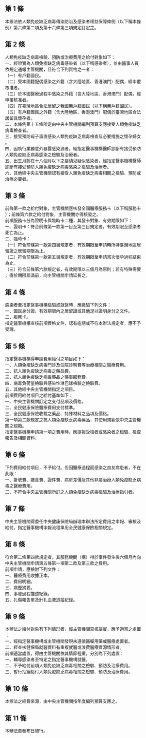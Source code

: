 第 1 條
-------
本辦法依人類免疫缺乏病毒傳染防治及感染者權益保障條例（以下稱本條  
例）第六條第二項及第十六條第三項規定訂定之。

第 2 條
-------
人類免疫缺乏病毒檢驗、預防或治療費用之給付對象如下：  
一、經證實為人類免疫缺乏病毒感染者（以下稱感染者），並由醫事人員  
    依規定通報主管機關，且符合下列資格之一者：  
（一）有戶籍國民。  
（二）受本國籍配偶感染之外籍（含大陸地區、香港澳門）配偶，經申覆  
      核准者。  
（三）於本國醫療過程中感染之外籍（含大陸地區、香港澳門）配偶，經  
      申覆核准者。  
（四）在臺灣地區合法居留之我國無戶籍國民（以下稱無戶籍國民）。  
（五）有戶籍國民之外籍（含大陸地區、香港澳門）配偶於臺灣地區合法  
      居留且懷孕者。  
二、本條例第十五條所定由中央主管機關編列預算支應接受人類免疫缺乏  
    病毒檢查者。  
三、接受預防母子垂直感染人類免疫缺乏病毒檢查及必要措施之懷孕婦女  
    。  
四、因執行業務意外暴露感染源者，經指定醫事機構醫師診斷有接受預防  
    人類免疫缺乏病毒感染之檢驗及治療者。  
五、出生月齡在十八個月以下之嬰幼兒疑似感染者，經指定醫事機構醫師  
    診斷有接受預防人類免疫缺乏病毒感染之檢驗及治療者。  
六、其他經中央主管機關認有接受人類免疫缺乏病毒相關之檢驗、預防或  
    治療必要者。

第 3 條
-------
前條第一款之給付對象，主管機關應核發全國醫療服務卡（以下稱服務卡  
）；前條第六款之給付對象，主管機關亦得核發之。  
前項服務卡分為證明卡與臨時卡二種，其發卡對象、有效期限如下：  
一、證明卡：符合前條第一款第一目至第三目規定者，有效期限至感染者  
    死亡為止。  
二、臨時卡：  
（一）符合前條第一款第四目規定者，有效期限至申請時所持臺灣地區居  
      留證之居留期限為止。  
（二）符合前條第一款第五目規定者，有效期限至申請當次懷孕過程結束  
      為止。  
（三）符合前條第六款規定者，有效期限以三個月為原則；若有特殊需要  
      ，得於期限屆滿前，向主管機關申請延長之。

第 4 條
-------
感染者至指定醫事機構檢驗或就醫時，應繳驗下列文件：  
一、國民身分證、有效期限內之居留證或其他足以證明身分之文件。  
二、服務卡。  
指定醫事機構查核前項資格文件，認有逾期或不符本辦法規定者，應不予  
受理。

第 5 條
-------
指定醫事機構得申請費用給付之項目如下：  
一、人類免疫缺乏病毒門診及住院診察費等治療相關之醫療費用。  
二、抗人類免疫缺乏病毒之藥品費。  
三、抗人類免疫缺乏病毒藥品之藥事服務費。  
四、病毒負荷量檢驗與感染性淋巴球檢驗之檢驗費。  
五、其他經中央主管機關指定之項目。  
前項費用給付項目之給付基準如下：  
一、中央主管機關訂定之支付品項及價格。  
二、全民健康保險醫療費用支付標準。  
三、全民健康保險收載之藥品、特殊材料之品項及價格。  
第一項第二款規定之抗人類免疫缺乏病毒藥品，其使用規範依中央主管機  
關之規範。  
指定醫事機構申請第一項之費用時，應提報受檢者或感染者之檢驗、檢查  
報告及相關資料。

第 6 條
-------
下列費用給付項目，不予給付。但因醫療過程而感染之血友病患者，不在  
此限：  
一、掛號費、膳食費、證件費、病房差價及其他非屬治療人類免疫缺乏病  
    毒之醫療費用。  
二、不符合中央主管機關所訂之人類免疫缺乏病毒檢驗及治療指引者。

第 7 條
-------
中央主管機關得委任中央健康保險局辦理本辦法所定費用之申報、審核及  
給付。指定醫事機構申報流程準用全民健康保險相關規定。

第 8 條
-------
符合第二條第四款規定者，其服務機關（構）得於事件發生後六個月內向  
中央主管機關申請第五條第一項第二款及第三款之費用。  
前項申請，應檢附下列文件：  
一、醫療費用收據正本。  
二、費用明細。  
三、病歷摘要。  
四、事發過程描述紀錄。  
五、扎傷報告單及針扎血液追蹤紀錄。

第 9 條
-------
本辦法之給付對象有下列情形者，經主管機關查核屬實，應予適當之處置  
：  
一、經指定醫事機構或主管機關發現未遵循醫囑用藥或醫療處置者。  
二、經查核健保局就醫資料有重複就醫或浪費醫療資源情形者。  
前項適當處置，得由主管機關依其情節輕重，分別為下列處置：  
一、輔導感染者至特定之指定醫事機構就醫。  
二、不予給付前項人類免疫缺乏病毒相關之檢驗、預防及治療費用。  
三、暫行拒絕給付人類免疫缺乏病毒相關之檢驗、預防及治療費用。

第 10 條
--------
本辦法之經費來源，由中央主管機關按年度編列預算支應之。

第 11 條
--------
本辦法自發布日施行。


